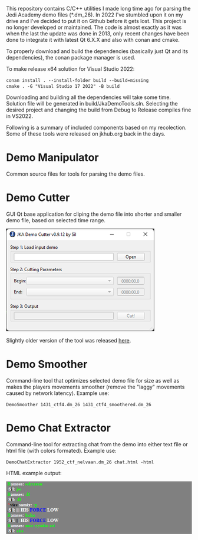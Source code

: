This repository contains C/C++ utilities I made long time ago for parsing the Jedi Academy demo files (*.dm_26). In 2022 I've stumbled upon it on my drive and I've decided to put it on Github before it gets lost. This project is no longer developed or maintained. The code is almost exactly as it was when the last the update was done in 2013, only recent changes have been done to integrate it with latest Qt 6.X.X and also with conan and cmake.

To properly download and build the dependencies (basically just Qt and its dependencies), the conan package manager is used.

To make release x64 solution for Visual Studio 2022:

    conan install . --install-folder build --build=missing
    cmake . -G "Visual Studio 17 2022" -B build

Downloading and building all the dependencies will take some time. Solution file will be generated in build/JkaDemoTools.sln. Selecting the desired project and changing the build from Debug to Release compiles fine in VS2022.

Following is a summary of included components based on my recolection. Some of these tools were released on jkhub.org back in the days.

# Demo Manipulator
Common source files for tools for parsing the demo files.

# Demo Cutter
GUI Qt base application for cliping the demo file into shorter and smaller demo file, based on selected time range.

<img src="./DemoCutter/CutterPreview.png"> 

Slightly older version of the tool was released [here](https://jkhub.org/files/file/1342-demo-cutter/).

# Demo Smoother
Command-line tool that optimizes selected demo file for size as well as makes the players movements smoother (remove the "laggy" movements caused by network latency).
Example use:

    DemoSmoother 1431_ctf4.dm_26 1431_ctf4_smoothered.dm_26


# Demo Chat Extractor
Command-line tool for extracting chat from the demo into either text file or html file (with colors formated). Example use:

    DemoChatExtractor 1952_ctf_nelvaan.dm_26 chat.html -html

HTML example output:

<img src="./DemoChatExtractor/ChatExtractorPreview.png"> 
